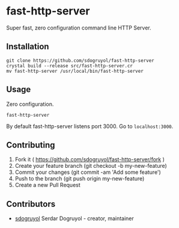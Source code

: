 # fast-http-server

Super fast, zero configuration command line HTTP Server.

## Installation

```
git clone https://github.com/sdogruyol/fast-http-server
crystal build --release src/fast-http-server.cr
mv fast-http-server /usr/local/bin/fast-http-server
```

## Usage

Zero configuration.

`fast-http-server`

By default fast-http-server listens port 3000. Go to `localhost:3000`.

## Contributing

1. Fork it ( https://github.com/sdogruyol/fast-http-server/fork )
2. Create your feature branch (git checkout -b my-new-feature)
3. Commit your changes (git commit -am 'Add some feature')
4. Push to the branch (git push origin my-new-feature)
5. Create a new Pull Request

## Contributors

- [sdogruyol](https://github.com/sdogruyol) Serdar Dogruyol - creator, maintainer
